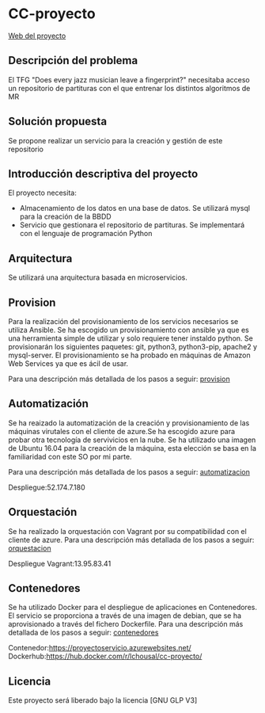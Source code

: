 # CC-proyecto

[Web del proyecto](https://lchousal.github.io/CC-proyecto/index)

## Descripción del problema

  El TFG "Does every jazz musician leave a fingerprint?" necesitaba acceso un repositorio de partituras con el que entrenar los distintos algoritmos de MR

## Solución propuesta

  Se propone realizar un servicio para la creación y gestión de este repositorio

## Introducción descriptiva del proyecto

  El proyecto necesita:

  - Almacenamiento de los datos en una base de datos. Se utilizará mysql para la creación de la BBDD
  - Servicio que gestionara el repositorio de partituras. Se implementará con el lenguaje de programación Python

## Arquitectura

  Se utilizará una arquitectura basada en microservicios.

## Provision

  Para la realización del provisionamiento de los servicios necesarios se utiliza Ansible. Se ha escogido un provisionamiento con ansible ya que es una herramienta simple de utilizar y solo requiere tener instaldo python.
  Se provisionarán los siguientes paquetes: git, python3, python3-pip, apache2 y mysql-server.
  El provisionamiento se ha probado en máquinas de Amazon Web Services ya que es ácil de usar.

  Para una descripción más detallada de los pasos a seguir: [provision](https://github.com/lchousal/CC-proyecto/blob/gh-pages/provision.md)

## Automatización

  Se ha reaizado la automatización de la creación y provisionamiento de las máquinas virutales con el cliente de azure.Se ha escogido azure para probar otra tecnología de servivicios en la nube.
  Se ha utilizado una imagen de Ubuntu 16.04 para la creación de la máquina, esta elección se basa en la familiaridad con este SO por mi parte.

  Para una descripción más detallada de los pasos a seguir: [automatizacion](https://github.com/lchousal/CC-proyecto/blob/gh-pages/automatizacion.md)

  Despliegue:52.174.7.180


## Orquestación

  Se ha realizado la orquestación con Vagrant por su compatibilidad con el cliente de azure.
  Para una descripción más detallada de los pasos a seguir: [orquestacion](https://github.com/lchousal/CC-proyecto/blob/gh-pages/orquestacion.md)

  Despliegue Vagrant:13.95.83.41

## Contenedores

  Se ha utilizado Docker para el despliegue de aplicaciones en Contenedores. El servicio se proporciona a través de una imagen de debian, que se ha aprovisionado a través del fichero Dockerfile.
  Para una descripción más detallada de los pasos a seguir: [contenedores](https://github.com/lchousal/CC-proyecto/blob/gh-pages/conntenedores.md)

  Contenedor:https://proyectoservicio.azurewebsites.net/
  Dockerhub:https://hub.docker.com/r/lchousal/cc-proyecto/


## Licencia

  Este proyecto será liberado bajo la licencia [GNU GLP V3]
